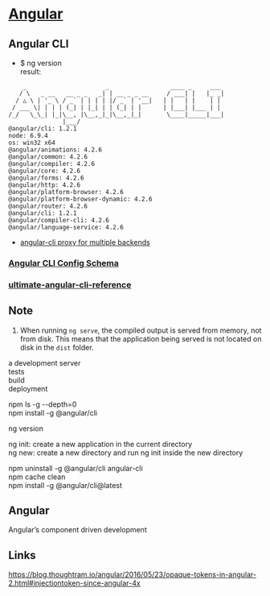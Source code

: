 # [Angular](https://angular.cn/docs/ts/latest/)

## Angular CLI

+ $ ng version  
result: 
```
    _                      _                 ____ _     ___
   / \   _ __   __ _ _   _| | __ _ _ __     / ___| |   |_ _|
  / △ \ | '_ \ / _` | | | | |/ _` | '__|   | |   | |    | |
 / ___ \| | | | (_| | |_| | | (_| | |      | |___| |___ | |
/_/   \_\_| |_|\__, |\__,_|_|\__,_|_|       \____|_____|___|
               |___/
@angular/cli: 1.2.1
node: 6.9.4
os: win32 x64
@angular/animations: 4.2.6
@angular/common: 4.2.6
@angular/compiler: 4.2.6
@angular/core: 4.2.6
@angular/forms: 4.2.6
@angular/http: 4.2.6
@angular/platform-browser: 4.2.6
@angular/platform-browser-dynamic: 4.2.6
@angular/router: 4.2.6
@angular/cli: 1.2.1
@angular/compiler-cli: 4.2.6
@angular/language-service: 4.2.6
```

+ [angular-cli proxy for multiple backends](https://stackoverflow.com/q/43364804/4983501)



### [Angular CLI Config Schema](https://github.com/angular/angular-cli/wiki/angular-cli#angular-cli-config-schema)

### [ultimate-angular-cli-reference](https://www.sitepoint.com/ultimate-angular-cli-reference/)  

## Note
1. When running `ng serve`, the compiled output is served from memory, not from disk. This means that the application being served is not located on disk in the `dist` folder.  

a development server  
tests  
build  
deployment  

npm ls -g --depth=0  
npm install -g @angular/cli  

ng version  

ng init: create a new application in the current directory  
ng new: create a new directory and run ng init inside the new directory  

npm uninstall -g @angular/cli angular-cli  
npm cache clean  
npm install -g @angular/cli@latest  

## Angular
Angular’s component driven development  


## Links
https://blog.thoughtram.io/angular/2016/05/23/opaque-tokens-in-angular-2.html#injectiontoken-since-angular-4x










